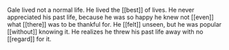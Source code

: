 Gale lived not a normal life. He lived the [[best]] of lives. He never appreciated his past life, because he was so happy he knew not [[even]] what [[there]] was to be thankful for. He [[felt]] unseen, but he was popular [[without]] knowing it. He realizes he threw his past life away with no [[regard]] for it.